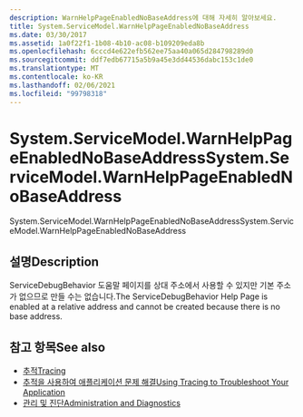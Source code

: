 ```yaml
---
description: WarnHelpPageEnabledNoBaseAddress에 대해 자세히 알아보세요.
title: System.ServiceModel.WarnHelpPageEnabledNoBaseAddress
ms.date: 03/30/2017
ms.assetid: 1a0f22f1-1b08-4b10-ac08-b109209eda8b
ms.openlocfilehash: 6cccd4e622efb562ee75aa40a065d284798289d0
ms.sourcegitcommit: ddf7edb67715a5b9a45e3dd44536dabc153c1de0
ms.translationtype: MT
ms.contentlocale: ko-KR
ms.lasthandoff: 02/06/2021
ms.locfileid: "99798318"
---
```

# <a name="systemservicemodelwarnhelppageenablednobaseaddress"></a><span data-ttu-id="1e5ab-103">System.ServiceModel.WarnHelpPageEnabledNoBaseAddress</span><span class="sxs-lookup"><span data-stu-id="1e5ab-103">System.ServiceModel.WarnHelpPageEnabledNoBaseAddress</span></span>

<span data-ttu-id="1e5ab-104">System.ServiceModel.WarnHelpPageEnabledNoBaseAddress</span><span class="sxs-lookup"><span data-stu-id="1e5ab-104">System.ServiceModel.WarnHelpPageEnabledNoBaseAddress</span></span>  
  
## <a name="description"></a><span data-ttu-id="1e5ab-105">설명</span><span class="sxs-lookup"><span data-stu-id="1e5ab-105">Description</span></span>  

 <span data-ttu-id="1e5ab-106">ServiceDebugBehavior 도움말 페이지를 상대 주소에서 사용할 수 있지만 기본 주소가 없으므로 만들 수는 없습니다.</span><span class="sxs-lookup"><span data-stu-id="1e5ab-106">The ServiceDebugBehavior Help Page is enabled at a relative address and cannot be created because there is no base address.</span></span>  
  
## <a name="see-also"></a><span data-ttu-id="1e5ab-107">참고 항목</span><span class="sxs-lookup"><span data-stu-id="1e5ab-107">See also</span></span>

- [<span data-ttu-id="1e5ab-108">추적</span><span class="sxs-lookup"><span data-stu-id="1e5ab-108">Tracing</span></span>](index.md)
- [<span data-ttu-id="1e5ab-109">추적을 사용하여 애플리케이션 문제 해결</span><span class="sxs-lookup"><span data-stu-id="1e5ab-109">Using Tracing to Troubleshoot Your Application</span></span>](using-tracing-to-troubleshoot-your-application.md)
- [<span data-ttu-id="1e5ab-110">관리 및 진단</span><span class="sxs-lookup"><span data-stu-id="1e5ab-110">Administration and Diagnostics</span></span>](../index.md)
